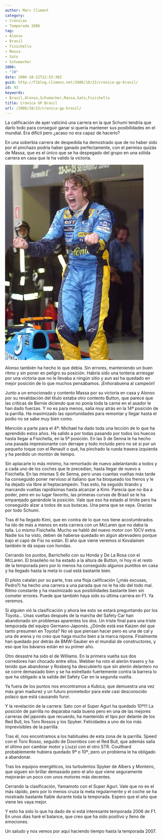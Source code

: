 ```yaml
---
author: Marc Climent
category:
- Crónicas
- Temporada 2006
tag:
- Alonso
- Brasil
- Fisichella
- Massa
- Sato
- Schumacher
2006:
- "10"
date: 2006-10-22T22:53:30Z
guid: http://f1blog.climens.net/2006/10/22/cronica-gp-brasil/
id: 93
keywords:
- Brasil,Alonso,Schumacher,Massa,Sato,Fisichella
title: Crónica GP Brasil
url: /2006/10/22/cronica-gp-brasil/
---
```


La calificación de ayer vaticinó una carrera en la que Schumi tendría que darlo todo para conseguir ganar si quería mantener sus posibilidades en el mundial. Era difícil pero ¿acaso no era capaz de hacerlo?

En una soberbia carrera de despedida ha demostrado que de no haber sido por el pinchazo podría haber ganado perfectamente, con el permiso quizás de Massa, que es el único que se ha despegado del grupo en una sólida carrera en casa que le ha valido la victoria.

![Alonso en el podium de Brasil - autosport.com](/files/2006/10/alonso-campeon.jpg)

Alonso también ha hecho lo que debía. Sin errores, manteniendo un buen ritmo y sin poner en peligro su posición. Habría sido una tontería arriesgar por una victoria que no le llevaba a ningún sitio y aun así ha quedado en mejor posición de lo que muchos pensábamos. ¡Enhorabuena al campeón!

Junto a un emocionado y contento Massa por su victoria en casa y Alonso por su revalidación del título estaba otro contento Button, que parece que las críticas de Bernie diciendo que no ponía toda la carne en el asador le han dado fuerzas. Y no es para menos, salía muy atrás en la 14ª posición de la parrilla. Ha maximizado las oportunidades para remontar y llegar hasta el podio no se sabe muy bien como.

Mención a parte para el 4º: Michael ha dado toda una lección de lo que ha aprendido estos años. Ha salido a por todas pasando por todos los huecos hasta llegar a Fisichella, en la 5ª posición. En las S de Senna le ha hecho una pasada impresionante con derrape y todo incluido pero no sé si por un pequeño toque con el Renault o qué, ha pinchado la rueda trasera izquierda y ha perdido un montón de tiempo.

Sin aplacarle lo más mínimo, ha remontado de nuevo adelantando a todos y a cada uno de los coches que le precedían, hasta llegar de nuevo a Fisichella. En las mismas S de Senna, pero unas cuantas vueltas más tarde ha conseguido poner nervioso al italiano que ha bloqueado los frenos y le ha dejado via libre al heptacampeón. Tras esto, ha seguido tirando y marcando vueltas rapidísimas hasta alcanzar a Kimi. Parecía que no iba a poder, pero en su lugar favorito, las primeras curvas de Brasil se le ha emparejado ganándole la posición. Vale que eso ha estado al límite pero ha conseguido alzar a todos de sus butacas. Una pena que se vaya. Gracias por todo Schumi.

Tras él ha llegado Kimi, que en contra de lo que nos tiene acostumbrados ha ido de más a menos en esta carrera con un McLaren que no daba la talla. Lo mismo Fisichella. Mucho se habló del nuevo motor con 10CV extra. Nadie los ha visto, deben de haberse quedado en algún abrevadero porque bajo el capó de Fisi no están. El año que viene veremos si Kovalainen también le dá sopas con hondas.

Cerrando los puntos, Barrichello con su Honda y De La Rosa con el McLaren. El brasileño no ha estado a la altura de Button, ni hoy ni el resto de la temporada pero por lo menos ha conseguido algunos puntitos en casa y ha llegado hasta la meta lo cual está bastante bien.

El piloto catalán por su parte, tras una floja calificación (¿más excusas, Pedro?) ha hecho una carrera a una parada que no le ha ido del todo mal. Ritmo constante y ha maximizado sus posibilidades bastante bien sin cometer errores. Puede que también haya sido su última carrera en F1. Ya veremos.

Si alguien vió la clasificación y ahora lee esto se estará preguntando por los Toyota&#8230; Unas vueltas después de la marcha del Safety Car han abandonado sin problemas aparentes los dos. Un triste final para una triste temporada del equipo Germano-Japonés. ¿Dónde está ese Kaizen del que tanto presumen en Toyota? No sé que piensan hacer pero es una de cal y una de arena y no creo que haga mucho bien a la marca nipona. Finalmente han quedado por detrás de BMW-Sauber en el mundial de constructores, y eso que los bávaros están en su primer año.
  
Otro desastre ha sido el de Williams. En la primera vuelta sus dos corredores han chocado entre ellos. Webber ha roto el alerón trasero y ha tenido que abandonar y Rosberg ha descubierto que sin alerón delantero no se corre demasiado bien y se ha estrellado fuertemente contra la barrera lo que ha obligado a la salida del Safety Car en la segunda vuelta.
  
Ya fuera de los puntos nos encontramos a Kubica, que demuestra una vez más gran madurez y un futuro prometedor para este casi desconocido polaco que está causando furor.

Y la revelación de la carrera: Sato con el Super Aguri ha quedado 10º!!! La posición de parrilla no deparaba nada bueno pero en una de las mejores carreras del japonés que recuerdo, ha mantenido el tipo por delante de los Red Bull, los Toro Rossos y los Spyker. Felicidades a uno de los más imprevisibles de la parrilla.

Tras él, nos encontramos a los habituales de esta zona de la parrilla. Speed con el Toro Rosso, seguido de Doornbos con el Red Bull, que además salía el último por cambiar motor y Liuzzi con el otro STR. Coulthard probablemente hubiera quedado 9º o 10º, pero un problema le ha obligado a abandonar.

Tras los equipos energéticos, los turbulentos Spyker de Albers y Monteiro, que siguen sin brillar demasiado pero el año que viene seguramente mejorarán un poco con unos motores más decentes.

Cerrando la clasificación, Yamamoto con el Super Aguri. Vale que no es el más rápido, pero por lo menos cruza la meta regularmente y el coche se ha mostrado bastante fiable durante toda la temporada. Espero que el año que viene les vaya mejor.

Y esto ha sido lo que ha dado de sí está interesante temporada 2006 de F1. En unos días haré el balance, que creo que ha sido positivo y lleno de emociones.

Un saludo y nos vemos por aquí haciendo tiempo hasta la temporada 2007.